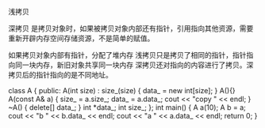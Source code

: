 浅拷贝

深拷贝 是拷贝对象时，如果被拷贝对象内部还有指针，引用指向其他资源，需要重新开辟内存空间存储资源，不是简单的赋值。

如果拷贝对象内部有指针，分配了堆内存
浅拷贝只是拷贝了相同的指针，指针指向同一块内存，新旧对象共享同一块内存
深拷贝还对指向的内容进行了拷贝。深拷贝后的指针指向的是不同地址。


class A {
public:
    A(int size) : size_(size) {
        data_ = new int[size];
    }
    A(){}
    A(const A& a) {
        size_ = a.size_;
        data_ = a.data_;
        cout << "copy " << endl;
    }
    ~A() {
        delete[] data_;
    }
    int *data_;
    int size_;
};
int main() {
    A a(10);
    A b = a;
    cout << "b " << b.data_ << endl;
    cout << "a " << a.data_ << endl;
    return 0;
}








